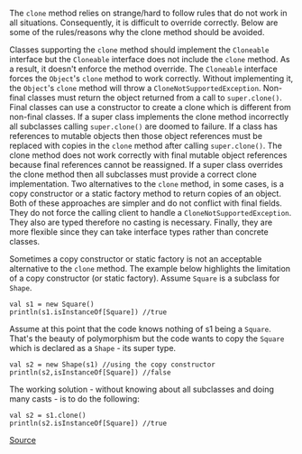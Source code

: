 The `clone` method relies on strange/hard to follow rules that do not work in all situations.
Consequently, it is difficult to override correctly.
Below are some of the rules/reasons why the clone method should be avoided.

Classes supporting the `clone` method should implement the `Cloneable` interface but the `Cloneable` interface does not include the `clone` method.
As a result, it doesn't enforce the method override.
The `Cloneable` interface forces the `Object`'s `clone` method to work correctly.
Without implementing it, the `Object`'s `clone` method will throw a `CloneNotSupportedException`.
Non-final classes must return the object returned from a call to `super.clone()`.
Final classes can use a constructor to create a clone which is different from non-final classes.
If a super class implements the clone method incorrectly all subclasses calling `super.clone()` are doomed to failure.
If a class has references to mutable objects then those object references must be replaced with copies in the `clone` method after calling `super.clone()`.
The clone method does not work correctly with final mutable object references because final references cannot be reassigned.
If a super class overrides the clone method then all subclasses must provide a correct clone implementation.
Two alternatives to the `clone` method, in some cases, is a copy constructor or a static factory method to return copies of an object.
Both of these approaches are simpler and do not conflict with final fields.
They do not force the calling client to handle a `CloneNotSupportedException`.
They also are typed therefore no casting is necessary.
Finally, they are more flexible since they can take interface types rather than concrete classes.

Sometimes a copy constructor or static factory is not an acceptable alternative to the `clone` method.
The example below highlights the limitation of a copy constructor (or static factory).
Assume `Square` is a subclass for `Shape`.

    val s1 = new Square()
    println(s1.isInstanceOf[Square]) //true

Assume at this point that the code knows nothing of s1 being a `Square`.
That's the beauty of polymorphism but the code wants to copy the `Square` which is declared as a `Shape` - its super type.

    val s2 = new Shape(s1) //using the copy constructor
    println(s2,isInstanceOf[Square]) //false

The working solution - without knowing about all subclasses and doing many casts - is to do the following:

    val s2 = s1.clone()
    println(s2.isInstanceOf[Square]) //true

[Source](http://checkstyle.sourceforge.net/config_coding.html#NoClone)
      